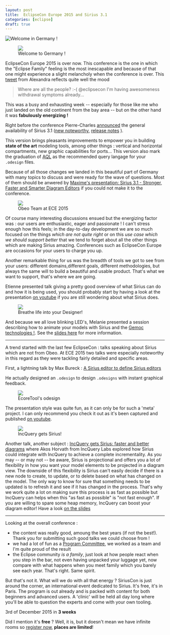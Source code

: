 ```yaml
---
layout: post
title:  EclipseCon Europe 2015 and Sirius 3.1
categories: [eclipse]
draft: true
---
```


![Welcome in Germany !]()

<figure>
    <a href="{{ site.url }}/images/blog/ludwigsburg.jpg"><img src="{{ site.url }}/images/blog/ludwigsburg.jpg"></a>    
    <figcaption>Welcome to Germany !</figcaption>
</figure>

EclipseCon Europe 2015 is over now. This conference is the one in which the "Eclipse Family" feeling is the most inescapable and because of that one might experience a slight melancholy when the conference is over.
This [tweet](https://twitter.com/alex_schl/status/662556186986864640) from Alexandra reflects quite well the mood

>Where are all the people? :-( @eclipsecon I'm having awesomeness withdrawal symptoms already...

This was a busy and exhausting week -- especially for those like me who just landed on the old continent from the bay area --  but on the other hand it was **fabulously energizing !**

Right before the conference Pierre-Charles [announced](https://dev.eclipse.org/mhonarc/lists/sirius-dev/msg00132.html) the general availability of Sirius 3.1 ([new noteworthy](https://www.eclipse.org/sirius/whatsnew3-1.html), [release notes](https://www.eclipse.org/sirius/doc/Release_Notes.html) ). 

This version brings pleasants improvements to empower you in building **state of the art** modeling tools, among other things :  vertical and horizontal compartments, new graphic capabilities for ports... This version also mark the graduation of [AQL](http://cedric.brun.io/eclipse/introducing-aql/) as the recommended query langage for your `.odesign` files. 

Because of all those changes we landed in this beautiful part of Germany with many topics to discuss and were ready for the wave of questions. Most of them should be anwered by [Maxime's presentation: Sirius 3.1 - Stronger, Faster and Smarter Diagram Editors](http://mporhel.github.io/slides/2015_EclipseConEU_Sirius31_StrongerFasterSmarter/#/) if you could not make it to the conference.

<figure>
    <a href="https://farm1.staticflickr.com/690/22761525601_1864b66937.jpg"><img src="https://farm1.staticflickr.com/690/22761525601_1864b66937.jpg"></a>    
    <figcaption>Obeo Team at ECE 2015</figcaption>
</figure>

Of course many interesting discussions ensued but the energizing factor was : our users are enthusiastic, eager and passionate ! I can't stress enough how this feels; in the day-to-day development we are so much focused on the things *which are not quite right* or on this *use case which we should support better* that we tend to forget about all the other things which are making Sirius amazing. Conferences such as EclipseCon Europe are occasions for your users to charge you up.

Another remarkable thing for us was the breadth of tools we got to see from your users: different domains,different goals, different methodologies, but always the same will to build a beautiful and usable product. That's what we want to support, that's where we are going.

Etienne presented talk giving a pretty good overview of what Sirius can do and how it is being used, you should probably start by having a look at the presentation [on youtube](https://www.youtube.com/watch?v=Rhd3MZ6DQ3g&list=PLy7t4z5SYNaR0yp9EQ9txQhO-JgCLJAga&index=79) if you are still wondering about what Sirius does.


<figure>
    <a href="{{ site.url }}/images/blog/breathlife.png"><img src="{{ site.url }}/images/blog/breathlife.png"></a>    
    <figcaption>Breathe life into your Designer!</figcaption>
</figure>

And because we all love blinking LED's, Melanie presented a session describing how to animate your models with Sirius and the [Gemoc technologies !](http://gemoc.org/). See the [slides here](http://fr.slideshare.net/melbats/eclipsecon-eu-2015-breathe-life-into-your-designer) for more information.

---------------------------------------

A trend started with the last few EclipseCon : talks speaking about Sirius which are not from Obeo. At ECE 2015 two talks were especially noteworthy in this regard as they were tackling fairly detailed and specific areas.

First, a lightning talk by Max Bureck : [A Sirius editor to define Sirius editors](https://www.eclipsecon.org/europe2015/session/sirius-editor-define-sirius-editors)

He actually designed an `.odesign` to design `.odesigns` with instant graphical feedback.

<figure>
    <a href="https://pbs.twimg.com/media/CN9yy2nWwAAlxIQ.png:large"><img src="https://pbs.twimg.com/media/CN9yy2nWwAAlxIQ.png:large"></a>    
    <figcaption>EcoreTool's odesign</figcaption>
</figure>

The presentation style was quite fun, as it can only be for such a 'meta' project. I can only recommend you check it out as it's been captured and published [on youtube](https://www.youtube.com/watch?v=JAoJRfM4uVs&list=PLy7t4z5SYNaR0yp9EQ9txQhO-JgCLJAga&index=32).

<figure>
    <a href="{{ site.url }}/images/blog/incquery.png"><img src="{{ site.url }}/images/blog/incquery.png"></a>    
    <figcaption>IncQuery gets Sirius!</figcaption>
</figure>

Another talk, another subject : [IncQuery gets Sirius: faster and better diagrams](https://www.eclipsecon.org/europe2015/session/incquery-gets-sirius-faster-and-better-diagrams) where Akos Horvath from IncQuery Labs explored how Sirius could integrate with IncQuery to achieve a complete incrementality. As you may -- or may not -- be aware, Sirius is projectional and offers you a lot of flexibility in how you want your model elements to be projected in a diagram view. The downside of this flexibility is Sirius can't easily decide if there is a new node to create, to update, or to delete based on what has changed on the model. The only way to know for sure that something needs to be updated is to refresh it and see if it has changed in the process. That's why we work quite a lot on making sure this process is as fast as possible but IncQuery can helps when this "as fast as possible" is "not fast enough". If you are willing to spare some heap memory,  IncQuery can boost your diagram editor! Have a look [on the slides](https://www.eclipsecon.org/europe2015/sites/default/files/slides/iqgetsSirius_eclipsecon_15_ha_final_0.pdf)

---------------------------------------

Looking at the overall conference : 
* the content was really good, amoung the best years (if not the best!). Thank you for submitting such good talks we could choose from !
* we had a lot of fun as a [Program Committee](https://www.eclipsecon.org/europe2015/about-pc), we worked as a team and I'm quite proud of the result
* the Eclipse community *is a family*, just look at how people react when you step in the bar, not even having unpacked your luggage yet, now compare with what happens when you meet family which you barely see each year. That's right. Same spirit.

But that's not it. What will we do with all that energy ? SiriusCon is just around the corner, an international event dedicated to Sirius. It's free, it's in Paris. The program is out already and is packed with content for both beginners and advanced users. A 'clinic' will be held all day long where you'll be able to question the experts and come with your own tooling. 

3rd of December 2015 in **3 weeks**

Did I mention it's **free** ? Well, it is, but it doesn't mean we have infinite rooms so [register now](http://www.siriuscon.org/register.php), **places are limited**!


